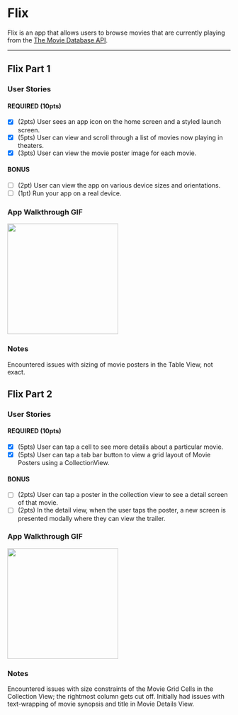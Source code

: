 # Flix

Flix is an app that allows users to browse movies that are currently playing from the [The Movie Database API](http://docs.themoviedb.apiary.io/#).
 
---

## Flix Part 1

### User Stories

#### REQUIRED (10pts)
- [x] (2pts) User sees an app icon on the home screen and a styled launch screen.
- [x] (5pts) User can view and scroll through a list of movies now playing in theaters.
- [x] (3pts) User can view the movie poster image for each movie.

#### BONUS
- [ ] (2pt) User can view the app on various device sizes and orientations.
- [ ] (1pt) Run your app on a real device.

### App Walkthrough GIF
<img src="http://g.recordit.co/3N8qncnzhI.gif" width=250><br>

### Notes
Encountered issues with sizing of movie posters in the Table View, not exact.

## Flix Part 2

### User Stories

#### REQUIRED (10pts)
- [x] (5pts) User can tap a cell to see more details about a particular movie.
- [x] (5pts) User can tap a tab bar button to view a grid layout of Movie Posters using a CollectionView.

#### BONUS
- [ ] (2pts) User can tap a poster in the collection view to see a detail screen of that movie.
- [ ] (2pts) In the detail view, when the user taps the poster, a new screen is presented modally where they can view the trailer.

### App Walkthrough GIF

<img src="http://g.recordit.co/ABal7WRXf0.gif" width=250><br>

### Notes
Encountered issues with size constraints of the Movie Grid Cells in the Collection View; the rightmost column gets cut off.
Initially had issues with text-wrapping of movie synopsis and title in Movie Details View.
